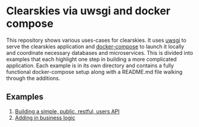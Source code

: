 # Clearskies via uwsgi and docker compose

This repository shows various uses-cases for clearskies.  It uses [uwsgi](https://uwsgi-docs.readthedocs.io/en/latest/WSGIquickstart.html) to serve the clearskies application and [docker-compose](https://docs.docker.com/compose/) to launch it locally and coordinate necessary databases and microservices.  This is divided into examples that each highlight one step in building a more complicated application. Each example is in its own directory and contains a fully functional docker-compose setup along with a README.md file walking through the additions.

## Examples

 1. [Building a simple, public, restful, users API](./example_1_restful_users)
 2. [Adding in business logic](./example_2_business_logic)
